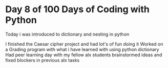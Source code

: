 # Day 8 of 100 Days of Coding with Python 

Today i was introduced to dictionary and nesting in python 

I finished the Caesar cipher project and had lot's of fun doing it
Worked on a Grading program with what i have learned with using python dictionary
Had peer learning day with my fellow alx students brainstormed ideas and fixed blockers in previous alx tasks 
